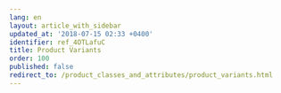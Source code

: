 ```yaml
---
lang: en
layout: article_with_sidebar
updated_at: '2018-07-15 02:33 +0400'
identifier: ref_4OTLafuC
title: Product Variants
order: 100
published: false
redirect_to: /product_classes_and_attributes/product_variants.html
---
```

